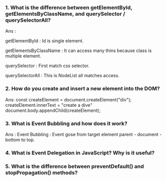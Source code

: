 

### 1. What is the difference between **getElementById, getElementsByClassName, and querySelector / querySelectorAll**?

Ans : 

getElementById : Id is single element.

getElementsByClassName : It can access many thins because class is multiple element.

querySelector : First match css selector.

querySelectorAll : This is NodeList all matches access.


### 2. How do you **create and insert a new element into the DOM**?
Ans:
const createElement = document.createElement("div");
createElement.innerText = "create a dive"
document.body.appendChild(createElement);

### 3. What is **Event Bubbling** and how does it work?

Ans : Event Bubbling : Event gose from target element parent - document - bottom to top.

### 4. What is **Event Delegation** in JavaScript? Why is it useful?

### 5. What is the difference between **preventDefault() and stopPropagation()** methods?

